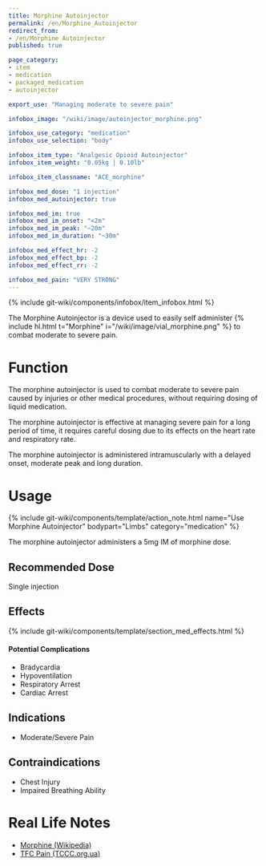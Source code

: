 ```yaml
---
title: Morphine Autoinjector
permalink: /en/Morphine_Autoinjector
redirect_from:
- /en/Morphine Autoinjector
published: true

page_category:
- item
- medication
- packaged_medication
- autoinjector

export_use: "Managing moderate to severe pain"

infobox_image: "/wiki/image/autoinjector_morphine.png"

infobox_use_category: "medication"
infobox_use_selection: "body"

infobox_item_type: "Analgesic Opioid Autoinjector"
infobox_item_weight: "0.05kg | 0.10lb"

infobox_item_classname: "ACE_morphine"

infobox_med_dose: "1 injection"
infobox_med_autoinjector: true

infobox_med_im: true
infobox_med_im_onset: "<2m"
infobox_med_im_peak: "~20m"
infobox_med_im_duration: "~30m"

infobox_med_effect_hr: -2
infobox_med_effect_bp: -2
infobox_med_effect_rr: -2

infobox_med_pain: "VERY STRONG"
---
```


{% include git-wiki/components/infobox/item_infobox.html %}

The Morphine Autoinjector is a device used to easily self administer {% include hl.html t="Morphine" i="/wiki/image/vial_morphine.png" %} to combat moderate to severe pain.

# Function
The morphine autoinjector is used to combat moderate to severe pain caused by injuries or other medical procedures, without requiring dosing of liquid medication.

The morphine autoinjector is effective at managing severe pain for a long period of time, it requires careful dosing due to its effects on the heart rate and respiratory rate.

The morphine autoinjector is administered intramuscularly with a delayed onset, moderate peak and long duration.

# Usage
{% include git-wiki/components/template/action_note.html name="Use Morphine Autoinjector" bodypart="Limbs" category="medication" %}

The morphine autoinjector administers a 5mg IM of morphine dose.

## Recommended Dose
Single injection

## Effects
{% include git-wiki/components/template/section_med_effects.html %}

#### Potential Complications
- Bradycardia
- Hypoventilation
- Respiratory Arrest
- Cardiac Arrest

## Indications
- Moderate/Severe Pain

## Contraindications
- Chest Injury
- Impaired Breathing Ability

# Real Life Notes
- [Morphine (Wikipedia)](https://en.wikipedia.org/wiki/Morphine)
- [TFC Pain (TCCC.org.ua)](https://tccc.org.ua/en/guide/tfc-pain)